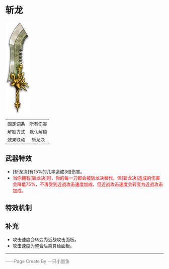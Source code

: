 # 斩龙
![斩龙](../Img/Texture2D_Sword/斩龙.png)

|||
|:----:|:----:|
|固定词条|所有伤害|
|解锁方式|默认解锁|
|效果联动|斩龙决|


## 武器特效
- [斩龙决]有15%的几率造成3倍伤害。
- <font color=red>当你拥有[斩龙决]时，你的每一刀都会被斩龙决替代，但[斩龙决]造成的伤害会降低75%，不再受到近战攻击速度加成，但近战攻击速度会转变为近战攻击加成。</font>

## 特效机制

## 补充
- 攻击速度会转变为近战攻击面板。
- 攻击速度为整合后乘算给面板。
---

<font color=grey>——Page Create By 一只小墨鱼</font>
